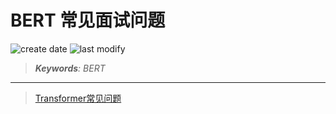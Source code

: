 BERT 常见面试问题
===
<!--START_SECTION:badge-->
![create date](https://img.shields.io/static/v1?label=create%20date&message=2022-05-xx&label_color=gray&color=lightsteelblue&style=flat-square)
![last modify](https://img.shields.io/static/v1?label=last%20modify&message=2025-08-03%2022%3A42%3A16&label_color=gray&color=thistle&style=flat-square)
<!--END_SECTION:badge-->
<!--info
top: false
draft: false
hidden: true
tags: []
-->

> ***Keywords**: BERT*

<!--START_SECTION:paper_title-->
<!--END_SECTION:paper_title-->

<!--START_SECTION:toc-->
<!--END_SECTION:toc-->

---

> [Transformer常见问题](Transformer常见问题.md)